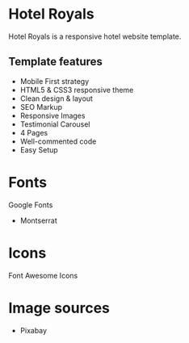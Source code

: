 # Hotel Royals

Hotel Royals is a responsive hotel website template.

## Template features

- Mobile First strategy
- HTML5 & CSS3 responsive theme
- Clean design & layout
- SEO Markup
- Responsive Images
- Testimonial Carousel
- 4 Pages
- Well-commented code
- Easy Setup

# Fonts

Google Fonts

- Montserrat

# Icons

Font Awesome Icons

# Image sources

- Pixabay
